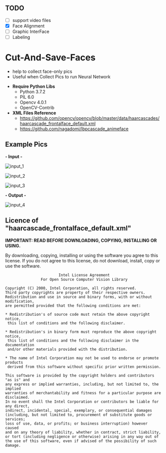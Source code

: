 ## TODO

* [ ] support video files
* [x] Face Alignment
* [ ] Graphic InterFace
* [ ] Labeling

# Cut-And-Save-Faces
* help to collect face-only pics
* Useful when Collect Pics to run Neural Network
+ **Require Python Libs**
  * Python 3.7.2
  * PIL 6.0
  * Opencv 4.0.1
  * OpenCV-Contrib
+ **XML Files Reference**
  * https://github.com/opencv/opencv/blob/master/data/haarcascades/haarcascade_frontalface_default.xml
  * https://github.com/nagadomi/lbpcascade_animeface
## Example Pics
**- Input -**

![input_1](https://i.imgur.com/GBvdmcw.jpg)

![input_2](https://i.imgur.com/NjEAtpT.jpg)

![input_3](https://i.imgur.com/1jL4lpK.jpg)

**- Output -**

![input_4](https://i.imgur.com/QwKm7C7.png)

## Licence of "haarcascade_frontalface_default.xml"


**IMPORTANT: READ BEFORE DOWNLOADING, COPYING, INSTALLING OR USING.**

  By downloading, copying, installing or using the software you agree to this license.
  If you do not agree to this license, do not download, install,
  copy or use the software.
  
                            Intel License Agreement
                    For Open Source Computer Vision Library
                
    Copyright (C) 2000, Intel Corporation, all rights reserved.
    Third party copyrights are property of their respective owners.
    Redistribution and use in source and binary forms, with or without modification,
    are permitted provided that the following conditions are met:
    
    * Redistribution's of source code must retain the above copyright notice,
     this list of conditions and the following disclaimer.
     
    * Redistribution's in binary form must reproduce the above copyright notice,
     this list of conditions and the following disclaimer in the documentation
     and/or other materials provided with the distribution.
     
    * The name of Intel Corporation may not be used to endorse or promote products
     derived from this software without specific prior written permission.
     
    This software is provided by the copyright holders and contributors "as is" and
    any express or implied warranties, including, but not limited to, the implied
    warranties of merchantability and fitness for a particular purpose are disclaimed.
    In no event shall the Intel Corporation or contributors be liable for any direct,
    indirect, incidental, special, exemplary, or consequential damages
    (including, but not limited to, procurement of substitute goods or services;
    loss of use, data, or profits; or business interruption) however caused
    and on any theory of liability, whether in contract, strict liability,
    or tort (including negligence or otherwise) arising in any way out of
    the use of this software, even if advised of the possibility of such damage.

 
